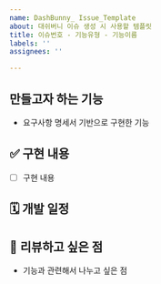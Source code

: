 ```yaml
---
name: DashBunny_ Issue_Template
about: 대쉬버니 이슈 생성 시 사용할 템플릿
title: 이슈번호 - 기능유형 - 기능이름
labels: ''
assignees: ''

---
```


## 만들고자 하는 기능
- 요구사항 명세서 기반으로 구현한 기능 

## ✅ 구현 내용
- [ ] 구현 내용

## 🗓️ 개발 일정 

## 💬 리뷰하고 싶은 점
- 기능과 관련해서 나누고 싶은 점
